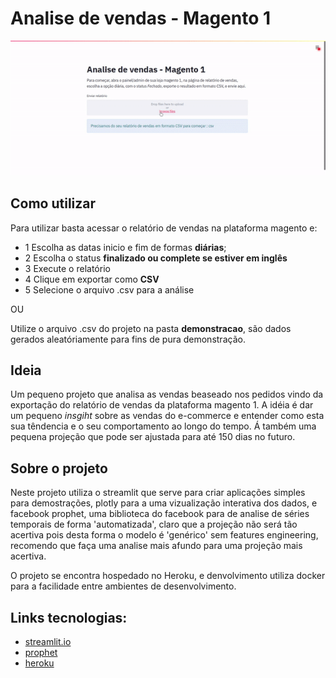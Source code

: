 # Analise de vendas - Magento 1


![Preview](images/preview.gif)

## Como utilizar
Para utilizar basta acessar o relatório de vendas na plataforma magento e:

- 1 Escolha as datas inicio e fim de formas **diárias**;
- 2 Escolha o status **finalizado ou complete se estiver em inglês**
- 3 Execute o relatório
- 4 Clique em exportar como **CSV**
- 5 Selecione o arquivo .csv para a análise 

OU

Utilize o arquivo .csv do projeto na pasta **demonstracao**, são dados gerados aleatóriamente para fins de pura demonstração.


## Ideia
Um pequeno projeto que analisa as vendas beaseado nos pedidos vindo da exportação do relatório de vendas da plataforma magento 1. A idéia é dar um pequeno *insgiht* sobre as vendas do e-commerce e entender como esta sua têndencia e o seu comportamento ao longo do tempo. Á também uma pequena projeção que pode ser ajustada para até 150 dias no futuro.

## Sobre o projeto
Neste projeto utiliza o streamlit que serve para criar aplicações simples para demostrações, plotly para a uma vizualização interativa dos dados, e facebook prophet, uma biblioteca do facebook para de analise de séries temporais de forma 'automatizada', claro que a projeção não será tão acertiva pois desta forma o modelo é 'genérico' sem features engineering, recomendo que faça uma analise mais afundo para uma projeção mais acertiva.

O projeto se encontra hospedado no Heroku, e denvolvimento utiliza docker para a facilidade entre ambientes de desenvolvimento.

## Links tecnologias:

- [streamlit.io](https://www.streamlit.io/)
- [prophet](https://facebook.github.io/prophet/)
- [heroku](https://www.heroku.com/)

